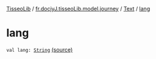 [TisseoLib](../../index.md) / [fr.docjyJ.tisseoLib.model.journey](../index.md) / [Text](index.md) / [lang](./lang.md)

# lang

`val lang: `[`String`](https://kotlinlang.org/api/latest/jvm/stdlib/kotlin/-string/index.html) [(source)](https://github.com/docjyj/tisseoLib/tree/master/src/main/kotlin/fr/docjyJ/tisseoLib/model/journey/Text.kt#L8)